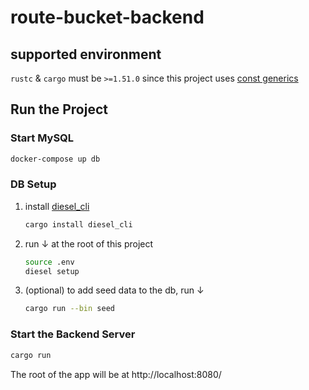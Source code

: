 # route-bucket-backend

## supported environment
`rustc` & `cargo` must be `>=1.51.0` since this project uses [const generics](https://blog.rust-lang.org/2021/03/25/Rust-1.51.0.html)

## Run the Project
### Start MySQL
```bash
docker-compose up db
```

### DB Setup

1. install [diesel_cli](https://crates.io/crates/diesel_cli)
   ```bash
   cargo install diesel_cli
   ```
1. run ↓ at the root of this project
   ```bash
   source .env
   diesel setup
   ```
1. (optional) to add seed data to the db, run ↓
   ```bash
   cargo run --bin seed
   ```

### Start the Backend Server
```bash
cargo run
```
The root of the app will be at http://localhost:8080/
